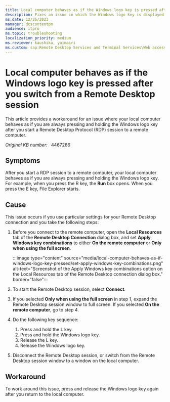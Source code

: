 ```yaml
---
title: Local computer behaves as if the Windows logo key is pressed after you switch from a Remote Desktop session
description: Fixes an issue in which the Windows logo key is displayed as pressed after you use an RDP session in Windows.
ms.date: 12/26/2023
manager: dcscontentpm
audience: itpro
ms.topic: troubleshooting
localization_priority: medium
ms.reviewer: kaushika, yaimairi
ms.custom: sap:Remote Desktop Services and Terminal Services\Web access (includes RemoteApp and desktop connections), csstroubleshoot
---
```

# Local computer behaves as if the Windows logo key is pressed after you switch from a Remote Desktop session

This article provides a workaround for an issue where your local computer behaves as if you are always pressing and holding the Windows logo key after you start a Remote Desktop Protocol (RDP) session to a remote computer.

_Original KB number:_ &nbsp; 4467266

## Symptoms

After you start a RDP session to a remote computer, your local computer behaves as if you are always pressing and holding the Windows logo key. For example, when you press the R key, the **Run** box opens. When you press the E key, File Explorer starts.

## Cause

This issue occurs if you use particular settings for your Remote Desktop connection and you take the following steps:

1. Before you connect to the remote computer, open the **Local Resources** tab of the **Remote Desktop Connection** dialog box, and set **Apply Windows key combinations** to either **On the remote computer** or **Only when using the full screen**.

    :::image type="content" source="media/local-computer-behaves-as-if-windows-logo-key-pressed/set-apply-windows-key-combinations.png" alt-text="Screenshot of the Apply Windows key combinations option on the Local Resources tab of the Remote Desktop connection dialog box." border="false":::

2. To start the Remote Desktop session, select **Connect**.
3. If you selected **Only when using the full screen** in step 1, expand the Remote Desktop session window to full screen. If you selected **On the remote computer**, go to step 4.
4. Do the following key sequence:
    1. Press and hold the L key.
    2. Press and hold the Windows logo key.
    3. Release the L key.
    4. Release the Windows logo key.
5. Disconnect the Remote Desktop session, or switch from the Remote Desktop session window to a window on the local computer.

## Workaround

To work around this issue, press and release the Windows logo key again after you return to the local computer.

